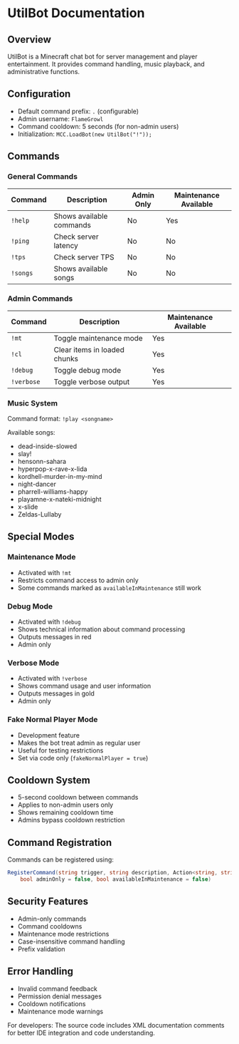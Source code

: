 # UtilBot Documentation

## Overview
UtilBot is a Minecraft chat bot for server management and player entertainment. It provides command handling, music playback, and administrative functions.

## Configuration
- Default command prefix: `.` (configurable)
- Admin username: `FlameGrowl`
- Command cooldown: 5 seconds (for non-admin users)
- Initialization: `MCC.LoadBot(new UtilBot("!"));`

## Commands

### General Commands
| Command | Description | Admin Only | Maintenance Available |
|---------|-------------|------------|---------------------|
| `!help` | Shows available commands | No | Yes |
| `!ping` | Check server latency | No | No |
| `!tps` | Check server TPS | No | No |
| `!songs` | Shows available songs | No | No |

### Admin Commands
| Command | Description | Maintenance Available |
|---------|-------------|---------------------|
| `!mt` | Toggle maintenance mode | Yes |
| `!cl` | Clear items in loaded chunks | Yes |
| `!debug` | Toggle debug mode | Yes |
| `!verbose` | Toggle verbose output | Yes |

### Music System
Command format: `!play <songname>`

Available songs:
- dead-inside-slowed
- slay!
- hensonn-sahara
- hyperpop-x-rave-x-lida
- kordhell-murder-in-my-mind
- night-dancer
- pharrell-williams-happy
- playamne-x-nateki-midnight
- x-slide
- Zeldas-Lullaby

## Special Modes

### Maintenance Mode
- Activated with `!mt`
- Restricts command access to admin only
- Some commands marked as `availableInMaintenance` still work

### Debug Mode
- Activated with `!debug`
- Shows technical information about command processing
- Outputs messages in red
- Admin only

### Verbose Mode
- Activated with `!verbose`
- Shows command usage and user information
- Outputs messages in gold
- Admin only

### Fake Normal Player Mode
- Development feature
- Makes the bot treat admin as regular user
- Useful for testing restrictions
- Set via code only (`fakeNormalPlayer = true`)

## Cooldown System
- 5-second cooldown between commands
- Applies to non-admin users only
- Shows remaining cooldown time
- Admins bypass cooldown restriction

## Command Registration
Commands can be registered using:
```csharp
RegisterCommand(string trigger, string description, Action<string, string> action, 
    bool adminOnly = false, bool availableInMaintenance = false)
```

## Security Features
- Admin-only commands
- Command cooldowns
- Maintenance mode restrictions
- Case-insensitive command handling
- Prefix validation

## Error Handling
- Invalid command feedback
- Permission denial messages
- Cooldown notifications
- Maintenance mode warnings

For developers: The source code includes XML documentation comments for better IDE integration and code understanding.

